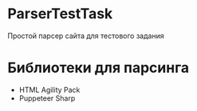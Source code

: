 # ParserTestTask
Простой парсер сайта для тестового задания

# Библиотеки для парсинга

- HTML Agility Pack 
- Puppeteer Sharp
